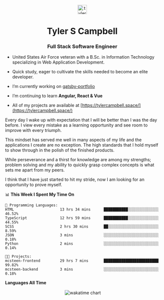 <p align="center">
<a href="https://linkedin.com/in/tyler-campbell36" target="blank"><img align="center" src="https://cdn.jsdelivr.net/npm/simple-icons@3.0.1/icons/linkedin.svg" alt="tyler-campbell36" height="30" width="30" /></a>
</p>
<h1 align="center">Tyler S Campbell</h1>
<h3 align="center">Full Stack Software Engineer</h3>

* United States Air Force veteran with a B.Sc. in Information Technology specializing in Web Application Development. 

* Quick study, eager to cultivate the skills needed to become an elite developer.

* I’m currently working on [gatsby-portfolio](https://github.com/t36campbell/gatsby-portfolio)

* I’m continuing to learn **Angular, React & Vue**

* All of my projects are available at [https://tylercampbell.space/](https://tylercampbell.space/)

Every day I wake up with expectation that I will be better than I was the day before. I view every mistake as a learning opportunity and see room to improve with every triumph.

This mindset has served me well in many aspects of my life and the applications I create are no exception. The high standards that I hold myself to show through in the polish of the finished products.

While perseverance and a thirst for knowledge are among my strengths; problem solving and my ability to quickly grasp complex concepts is what sets me apart from my peers.

I think that I have just started to hit my stride, now I am looking for an opportunity to prove myself.

<!--START_SECTION:waka-->
📊 **This Week I Spent My Time On** 

```text
💬 Programming Languages: 
HTML                     13 hrs 34 mins      ███████████░░░░░░░░░░░░░░   46.52% 
TypeScript               12 hrs 59 mins      ███████████░░░░░░░░░░░░░░   44.55% 
SCSS                     2 hrs 30 mins       ██░░░░░░░░░░░░░░░░░░░░░░░   8.59% 
JSON                     3 mins              ░░░░░░░░░░░░░░░░░░░░░░░░░   0.18% 
Python                   2 mins              ░░░░░░░░░░░░░░░░░░░░░░░░░   0.14%

🐱‍💻 Projects: 
mcsteen-frontend         29 hrs 7 mins       █████████████████████████   99.82% 
mcsteen-backend          3 mins              ░░░░░░░░░░░░░░░░░░░░░░░░░   0.18%

```


<!--END_SECTION:waka-->
**Languages All Time** 
<p align="center">&nbsp;<img align="center" alt="wakatime chart"
src="https://wakatime.com/share/@738aac7f-8868-4bc3-a1df-4c36703ee4b6/f86255e0-cf1e-483e-9ae4-5c0fdb9a56f8.png"/></p>

